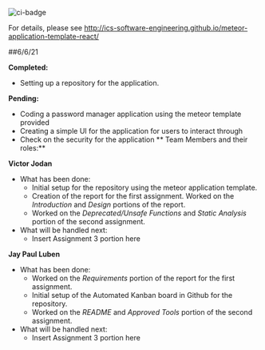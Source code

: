 ![ci-badge](https://github.com/ics-software-engineering/meteor-application-template-react/workflows/ci-meteor-application-template-react/badge.svg)

For details, please see http://ics-software-engineering.github.io/meteor-application-template-react/


##6/6/21

**Completed:**
  - Setting up a repository for the application.
  
**Pending:**
  - Coding a password manager application using the meteor template provided
  - Creating a simple UI for the application for users to interact through
  - Check on the security for the application
**
Team Members and their roles:**

**Victor Jodan**
  - What has been done: 
       - Initial setup for the repository using the meteor application template.
       - Creation of the report for the first assignment. Worked on the _Introduction_ and _Design_ portions of the report.
       - Worked on the _Deprecated/Unsafe Functions_ and _Static Analysis_ portion of the second assignment.
  - What will be handled next:
       - Insert Assignment 3 portion here

**Jay Paul Luben**
  - What has been done: 
       - Worked on the _Requirements_ portion of the report for the first assignment.
       - Initial setup of the Automated Kanban board in Github for the repository.
       - Worked on the _README_ and _Approved Tools_ portion of the second assignment.
  - What will be handled next:
       - Insert Assignment 3 portion here


